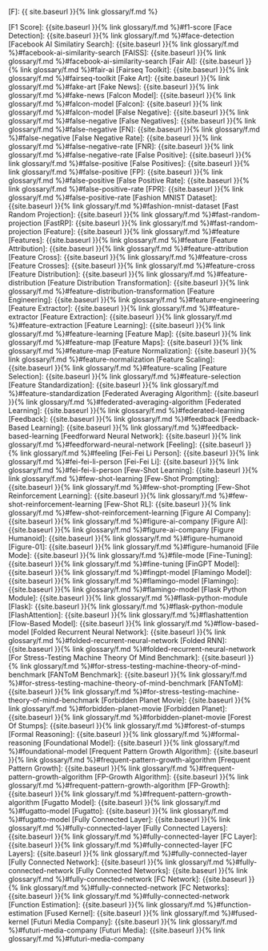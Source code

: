 [F]: {{ site.baseurl }}{% link glossary/f.md %}

[F1 Score]: {{site.baseurl }}{% link glossary/f.md %}#f1-score
[Face Detection]: {{site.baseurl }}{% link glossary/f.md %}#face-detection
[Facebook AI Similatiry Search]: {{site.baseurl }}{% link glossary/f.md %}#facebook-ai-similarity-search
[FAISS]: {{site.baseurl }}{% link glossary/f.md %}#facebook-ai-similarity-search
[Fair AI]: {{site.baseurl }}{% link glossary/f.md %}#fair-ai
[Fairseq Toolkit]: {{site.baseurl }}{% link glossary/f.md %}#fairseq-toolkit
[Fake Art]: {{site.baseurl }}{% link glossary/f.md %}#fake-art
[Fake News]: {{site.baseurl }}{% link glossary/f.md %}#fake-news
[Falcon Model]: {{site.baseurl }}{% link glossary/f.md %}#falcon-model
[Falcon]: {{site.baseurl }}{% link glossary/f.md %}#falcon-model
[False Negative]: {{site.baseurl }}{% link glossary/f.md %}#false-negative
[False Negatives]: {{site.baseurl }}{% link glossary/f.md %}#false-negative
[FN]: {{site.baseurl }}{% link glossary/f.md %}#false-negative
[False Negative Rate]: {{site.baseurl }}{% link glossary/f.md %}#false-negative-rate
[FNR]: {{site.baseurl }}{% link glossary/f.md %}#false-negative-rate
[False Positive]: {{site.baseurl }}{% link glossary/f.md %}#false-positive
[False Positives]: {{site.baseurl }}{% link glossary/f.md %}#false-positive
[FP]: {{site.baseurl }}{% link glossary/f.md %}#false-positive
[False Positive Rate]: {{site.baseurl }}{% link glossary/f.md %}#false-positive-rate
[FPR]: {{site.baseurl }}{% link glossary/f.md %}#false-positive-rate
[Fashion MNIST Dataset]: {{site.baseurl }}{% link glossary/f.md %}#fashion-mnist-dataset
[Fast Random Projection]: {{site.baseurl }}{% link glossary/f.md %}#fast-random-projection
[FastRP]: {{site.baseurl }}{% link glossary/f.md %}#fast-random-projection
[Feature]: {{site.baseurl }}{% link glossary/f.md %}#feature
[Features]: {{site.baseurl }}{% link glossary/f.md %}#feature
[Feature Attribution]: {{site.baseurl }}{% link glossary/f.md %}#feature-attribution
[Feature Cross]: {{site.baseurl }}{% link glossary/f.md %}#feature-cross
[Feature Crosses]: {{site.baseurl }}{% link glossary/f.md %}#feature-cross
[Feature Distribution]: {{site.baseurl }}{% link glossary/f.md %}#feature-distribution
[Feature Distribution Transformation]: {{site.baseurl }}{% link glossary/f.md %}#feature-distribution-transformation
[Feature Engineering]: {{site.baseurl }}{% link glossary/f.md %}#feature-engineering
[Feature Extractor]: {{site.baseurl }}{% link glossary/f.md %}#feature-extractor
[Feature Extraction]: {{site.baseurl }}{% link glossary/f.md %}#feature-extraction
[Feature Learning]: {{site.baseurl }}{% link glossary/f.md %}#feature-learning
[Feature Map]: {{site.baseurl }}{% link glossary/f.md %}#feature-map
[Feature Maps]: {{site.baseurl }}{% link glossary/f.md %}#feature-map
[Feature Normalization]: {{site.baseurl }}{% link glossary/f.md %}#feature-normalization
[Feature Scaling]: {{site.baseurl }}{% link glossary/f.md %}#feature-scaling
[Feature Selection]: {{site.baseurl }}{% link glossary/f.md %}#feature-selection
[Feature Standardization]: {{site.baseurl }}{% link glossary/f.md %}#feature-standardization
[Federated Averaging Algorithm]: {{site.baseurl }}{% link glossary/f.md %}#federated-averaging-algorithm
[Federated Learning]: {{site.baseurl }}{% link glossary/f.md %}#federated-learning
[Feedback]: {{site.baseurl }}{% link glossary/f.md %}#feedback
[Feedback-Based Learning]: {{site.baseurl }}{% link glossary/f.md %}#feedback-based-learning
[Feedforward Neural Network]: {{site.baseurl }}{% link glossary/f.md %}#feedforward-neural-network
[Feeling]: {{site.baseurl }}{% link glossary/f.md %}#feeling
[Fei-Fei Li Person]: {{site.baseurl }}{% link glossary/f.md %}#fei-fei-li-person
[Fei-Fei Li]: {{site.baseurl }}{% link glossary/f.md %}#fei-fei-li-person
[Few-Shot Learning]: {{site.baseurl }}{% link glossary/f.md %}#few-shot-learning
[Few-Shot Prompting]: {{site.baseurl }}{% link glossary/f.md %}#few-shot-prompting
[Few-Shot Reinforcement Learning]: {{site.baseurl }}{% link glossary/f.md %}#few-shot-reinforcement-learning
[Few-Shot RL]: {{site.baseurl }}{% link glossary/f.md %}#few-shot-reinforcement-learning
[Figure AI Company]: {{site.baseurl }}{% link glossary/f.md %}#figure-ai-company
[Figure AI]: {{site.baseurl }}{% link glossary/f.md %}#figure-ai-company
[Figure Humanoid]: {{site.baseurl }}{% link glossary/f.md %}#figure-humanoid
[Figure-01]: {{site.baseurl }}{% link glossary/f.md %}#figure-humanoid
[File Mode]: {{site.baseurl }}{% link glossary/f.md %}#file-mode
[Fine-Tuning]: {{site.baseurl }}{% link glossary/f.md %}#fine-tuning
[FinGPT Model]: {{site.baseurl }}{% link glossary/f.md %}#fingpt-model
[Flamingo Model]: {{site.baseurl }}{% link glossary/f.md %}#flamingo-model
[Flamingo]: {{site.baseurl }}{% link glossary/f.md %}#flamingo-model
[Flask Python Module]: {{site.baseurl }}{% link glossary/f.md %}#flask-python-module
[Flask]: {{site.baseurl }}{% link glossary/f.md %}#flask-python-module
[FlashAttention]: {{site.baseurl }}{% link glossary/f.md %}#flashattention
[Flow-Based Model]: {{site.baseurl }}{% link glossary/f.md %}#flow-based-model
[Folded Recurrent Neural Network]: {{site.baseurl }}{% link glossary/f.md %}#folded-recurrent-neural-network
[Folded RNN]: {{site.baseurl }}{% link glossary/f.md %}#folded-recurrent-neural-network
[For Stress-Testing Machine Theory Of Mind Benchmark]: {{site.baseurl }}{% link glossary/f.md %}#for-stress-testing-machine-theory-of-mind-benchmark
[FANToM Benchmark]: {{site.baseurl }}{% link glossary/f.md %}#for-stress-testing-machine-theory-of-mind-benchmark
[FANToM]: {{site.baseurl }}{% link glossary/f.md %}#for-stress-testing-machine-theory-of-mind-benchmark
[Forbidden Planet Movie]: {{site.baseurl }}{% link glossary/f.md %}#forbidden-planet-movie
[Forbidden Planet]: {{site.baseurl }}{% link glossary/f.md %}#forbidden-planet-movie
[Forest Of Stumps]: {{site.baseurl }}{% link glossary/f.md %}#forest-of-stumps
[Formal Reasoning]: {{site.baseurl }}{% link glossary/f.md %}#formal-reasoning
[Foundational Model]: {{site.baseurl }}{% link glossary/f.md %}#foundational-model
[Frequent Pattern Growth Algorithm]: {{site.baseurl }}{% link glossary/f.md %}#frequent-pattern-growth-algorithm
[Frequent Pattern Growth]: {{site.baseurl }}{% link glossary/f.md %}#frequent-pattern-growth-algorithm
[FP-Growth Algorithm]: {{site.baseurl }}{% link glossary/f.md %}#frequent-pattern-growth-algorithm
[FP-Growth]: {{site.baseurl }}{% link glossary/f.md %}#frequent-pattern-growth-algorithm
[Fugatto Model]: {{site.baseurl }}{% link glossary/f.md %}#fugatto-model
[Fugatto]: {{site.baseurl }}{% link glossary/f.md %}#fugatto-model
[Fully Connected Layer]: {{site.baseurl }}{% link glossary/f.md %}#fully-connected-layer
[Fully Connected Layers]: {{site.baseurl }}{% link glossary/f.md %}#fully-connected-layer
[FC Layer]: {{site.baseurl }}{% link glossary/f.md %}#fully-connected-layer
[FC Layers]: {{site.baseurl }}{% link glossary/f.md %}#fully-connected-layer
[Fully Connected Network]: {{site.baseurl }}{% link glossary/f.md %}#fully-connected-network
[Fully Connected Networks]: {{site.baseurl }}{% link glossary/f.md %}#fully-connected-network
[FC Network]: {{site.baseurl }}{% link glossary/f.md %}#fully-connected-network
[FC Networks]: {{site.baseurl }}{% link glossary/f.md %}#fully-connected-network
[Function Estimation]: {{site.baseurl }}{% link glossary/f.md %}#function-estimation
[Fused Kernel]: {{site.baseurl }}{% link glossary/f.md %}#fused-kernel
[Futuri Media Company]: {{site.baseurl }}{% link glossary/f.md %}#futuri-media-company
[Futuri Media]: {{site.baseurl }}{% link glossary/f.md %}#futuri-media-company
